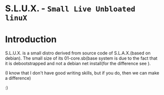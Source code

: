 # S.L.U.X. - `Small Live Unbloated linuX`
# Introduction
S.L.U.X. is a small distro derived from source code of S.L.A.X.(based on debian).
The small size of its 01-core.sb(base system is due to the fact that it is debootstrapped and not a debian net install(for the difference see ).

(I know that I don't have good writing skills, but if you do, then we can make a difference)

:)
